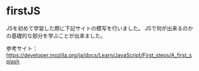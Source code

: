 # firstJS
JSを初めて学習した際に下記サイトの模写を行いました。
JSで何が出来るのかの基礎的な部分を学ぶことが出来ました。

参考サイト：https://developer.mozilla.org/ja/docs/Learn/JavaScript/First_steps/A_first_splash
